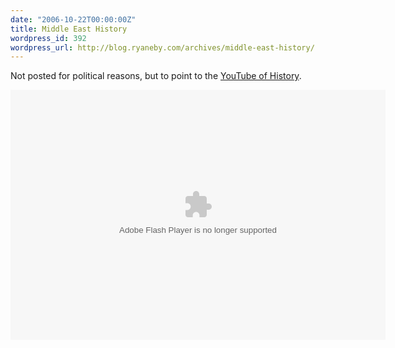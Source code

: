 ```yaml
---
date: "2006-10-22T00:00:00Z"
title: Middle East History
wordpress_id: 392
wordpress_url: http://blog.ryaneby.com/archives/middle-east-history/
---
```

Not posted for political reasons, but to point to the <a href="http://mapsofwar.com/">YouTube of History</a>.

<object width="600" height="400"><param name="movie" value="http://www.mapsofwar.com/images/EMPIRE17.swf"></param><embed src="http://www.mapsofwar.com/images/EMPIRE17.swf" type="application/x-shockwave-flash" width="600" height="400"></embed></object>
